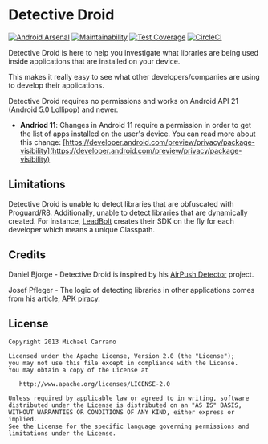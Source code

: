 # Detective Droid 
[![Android Arsenal](https://img.shields.io/badge/Android%20Arsenal-detective--droid-brightgreen.svg?style=flat)](https://android-arsenal.com/details/1/898) [![Maintainability](https://api.codeclimate.com/v1/badges/4dae723e17c6fadb28a9/maintainability)](https://codeclimate.com/github/michaelcarrano/detective-droid/maintainability) [![Test Coverage](https://api.codeclimate.com/v1/badges/4dae723e17c6fadb28a9/test_coverage)](https://codeclimate.com/github/michaelcarrano/detective-droid/test_coverage) [![CircleCI](https://circleci.com/gh/michaelcarrano/detective-droid.svg?style=svg)](https://circleci.com/gh/michaelcarrano/detective-droid)

Detective Droid is here to help you investigate what libraries are being used inside applications that are installed on your device.

This makes it really easy to see what other developers/companies are using to develop their applications.

Detective Droid requires no permissions and works on Android API 21 (Android 5.0 Lollipop) and newer.

- **Andriod 11**: Changes in Android 11 require a permission in order to get the list of apps installed on the user's device. You can read more about this change: [https://developer.android.com/preview/privacy/package-visibility](https://developer.android.com/preview/privacy/package-visibility)


## Limitations
Detective Droid is unable to detect libraries that are obfuscated with Proguard/R8. Additionally, unable to detect libraries that are dynamically created. For instance, [LeadBolt](http://leadbolt.com) creates their SDK on the fly for each developer which means a unique Classpath.


## Credits
Daniel Bjorge - Detective Droid is inspired by his [AirPush Detector](https://github.com/dbjorge/AirPush-Detector) project.

Josef Pfleger - The logic of detecting libraries in other applications comes from his article, [APK piracy](http://www-jo.se/f.pfleger/apk-piracy).


## License


    Copyright 2013 Michael Carrano

    Licensed under the Apache License, Version 2.0 (the "License");
    you may not use this file except in compliance with the License.
    You may obtain a copy of the License at

       http://www.apache.org/licenses/LICENSE-2.0

    Unless required by applicable law or agreed to in writing, software
    distributed under the License is distributed on an "AS IS" BASIS,
    WITHOUT WARRANTIES OR CONDITIONS OF ANY KIND, either express or implied.
    See the License for the specific language governing permissions and
    limitations under the License.